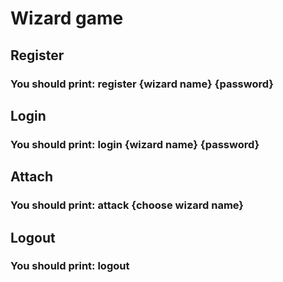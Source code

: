 # Wizard game

## Register
### You should print: register {wizard name} {password}

## Login
### You should print: login {wizard name} {password}

## Attach
### You should print: attack {choose wizard name}

## Logout 
### You should print: logout

